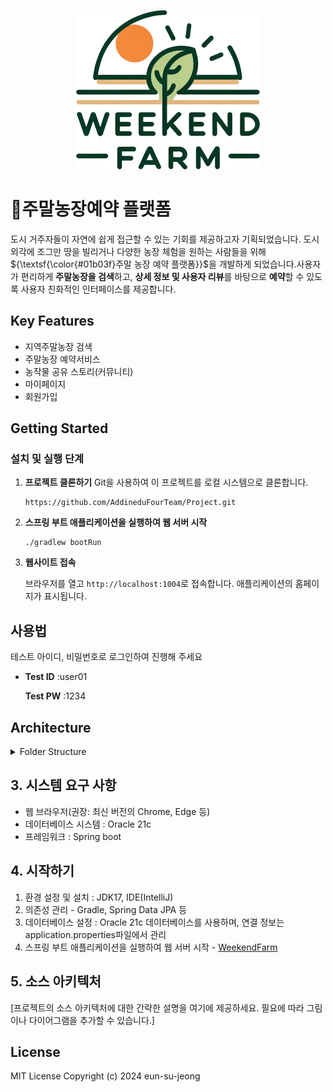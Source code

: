 <p align="center"><img src="src/main/resources/static/img/logo.png" width="294" height="255"></p>

# 🌱주말농장예약 플랫폼
도시 거주자들이 자연에 쉽게 접근할 수 있는 기회를 제공하고자 기획되었습니다. 도시 외각에 조그만 땅을 빌리거나 다양한 농장 체험을 원하는 사람들을 위해 ${\textsf{\color{#01b03f}주말 농장 예약 플랫폼}}$을 개발하게 되었습니다.사용자가 편리하게 **주말농장을 검색**하고, **상세 정보 및 사용자 리뷰**를 바탕으로 **예약**할 수 있도록 사용자 친화적인 인터페이스를 제공합니다.

## Key Features
- 지역주말농장 검색
- 주말농장 예약서비스 
- 농작물 공유 스토리(커뮤니티) 
- 마이페이지
- 회원가입

## Getting Started
### 설치 및 실행 단계
1. **프로젝트 클론하기**
   Git을 사용하여 이 프로젝트를 로컬 시스템으로 클론합니다.
   ```
   https://github.com/AddineduFourTeam/Project.git
   ```
2. **스프링 부트 애플리케이션을 실행하여 웹 서버 시작**
   ```
   ./gradlew bootRun
   ```
3. **웹사이트 접속**

   브라우저를 열고 `http://localhost:1004`로 접속합니다. 애플리케이션의 홈페이지가 표시됩니다.

## 사용법
테스트 아이디, 비밀번호로 로그인하여 진행해 주세요

- **Test ID** :user01

  **Test PW** :1234

## Architecture
<details>
<summary>Folder Structure</summary>
<div markdown="1">

```

WeekendFarm/
│
├── .gradle/
├── .idea/
├── build/
├── gradle/
├── src/
│   └── main/
│       └── java/
│           └── com/
│               └── farm/
│                   ├── config/
│                   │   └── MemberPasswordEncoder.java
│                   ├── controller/
│                   │   ├── AddrController.java
│                   │   ├── BoardController.java
│                   │   ├── FarmController.java
│                   │   ├── HomeController.java
│                   │   ├── MemberController.java
│                   │   ├── MyPageController.java
│                   │   ├── OpenApiController.java
│                   │   └── StoryController.java
│                   ├── domain/
│                   │   ├── Board.java
│                   │   ├── Farm.java
│                   │   ├── Member.java
│                   │   ├── Reservation.java
│                   │   ├── Review.java
│                   │   ├── Story.java
│                   │   └── StoryReply.java
│                   ├── dto/
│                   │   ├── MemberReviewDto.java
│                   │   ├── MemInfoDto.java
│                   │   └── ReservationFarmDto.java
│                   ├── filter/
│                   │   ├── CustomInterceptor.java
│                   │   └── WebConfig.java
│                   ├── other/
│                   │   ├── CDataExtractor.java
│                   │   └── TestMain.java
│                   ├── repository/
│                   │   ├── BoardRepository.java
│                   │   ├── FarmRepository.java
│                   │   ├── MemberRepository.java
│                   │   ├── ReservationRepository.java
│                   │   ├── ReviewRepository.java
│                   │   ├── StoryReplyRepository.java
│                   │   └── StoryRepository.java
│                   ├── service/
│                   │   ├── BoardService.java
│                   │   ├── CommonService.java
│                   │   ├── KakaoApiExplorer.java
│                   │   ├── ListService.java
│                   │   ├── MemberService.java
│                   │   ├── OpenApiExplorer.java
│                   │   ├── OpenApiService.java
│                   │   ├── ReservationService.java
│                   │   ├── StoryService.java
│                   │   ├── ServletInitializer.java
│                   │   └── WeekendFarmApplication.java
│
├── resources/
│   └── static/
│       ├── css/
│       │   ├── animate.css
│       │   ├── font.css
│       │   ├── reset.css
│       │   └── style.css
│       ├── files/
│       └── fonts/
│           ├── AppleSDGothicNeoB.eot
│           ├── AppleSDGothicNeoB.ttf
│           ├── AppleSDGothicNeoB.woff
│           ├── AppleSDGothicNeoB.woff2
│           ├── AppleSDGothicNeoEB.eot
│           ├── AppleSDGothicNeoEB.ttf
│           ├── AppleSDGothicNeoEB.woff
│           ├── AppleSDGothicNeoEB.woff2
│           ├── AppleSDGothicNeoH.eot
│           ├── AppleSDGothicNeoH.ttf
│           ├── AppleSDGothicNeoH.woff
│           ├── AppleSDGothicNeoH.woff2
│           ├── AppleSDGothicNeoL.eot
│           ├── AppleSDGothicNeoL.ttf
│           ├── AppleSDGothicNeoL.woff
│           ├── AppleSDGothicNeoL.woff2
│           ├── AppleSDGothicNeoM.eot
│           ├── AppleSDGothicNeoM.ttf
│           ├── AppleSDGothicNeoM.woff
│           ├── AppleSDGothicNeoM.woff2
│           ├── AppleSDGothicNeoR.eot
│           ├── AppleSDGothicNeoR.ttf
│           ├── AppleSDGothicNeoR.woff
│           ├── AppleSDGothicNeoR.woff2
│           ├── AppleSDGothicNeoSB.eot
│           ├── AppleSDGothicNeoSB.ttf
│           ├── AppleSDGothicNeoSB.woff
│           ├── AppleSDGothicNeoSB.woff2
│           ├── AppleSDGothicNeoT.eot
│           ├── AppleSDGothicNeoT.ttf
│           ├── AppleSDGothicNeoT.woff
│           ├── AppleSDGothicNeoT.woff2
│           └── AppleSDGothicNeoUL.eot
│           ├── AppleSDGothicNeoUL.ttf
│           ├── AppleSDGothicNeoUL.woff
│           └── AppleSDGothicNeoUL.woff2
│       └── img/
│           ├── bg01.jpg
│           ├── bg02.jpg
│           ├── bg03.jpg
│           ├── busan.jpg
│           ├── check.svg
│           ├── chungcheong.jpg
│           ├── favicon.ico
│           ├── favicon.png
│           ├── field.png
│           ├── field_on.png
│           ├── gangwon.jpg
│           ├── gangwon02.jpg
│           ├── gyeonggi.png
│           ├── gyeongsang.png
│           ├── jeolla.jpg
│           ├── jeolla02.jpg
│           ├── location.svg
│           ├── logo.png
│           ├── logo_w.png
│           ├── logoimg.png
│           ├── mainimg.jpg
│           ├── mainimg2.jpg
│           ├── placeholder.png
│           ├── profileImg.png
│           ├── profileImg_w.png
│           ├── seoul.jpg
│           ├── seoul02.jpg
│           └── sprout.png
│       └── js/
│           ├── aos.min.js
│           ├── script.js
│           └── wow.min.js
│   ├── application.properties
│   └── webapp/
│
├── test/
├── .gitignore
├── build.gradle
├── gradlew
├── gradlew.bat
├── README.md
└── settings.gradle

```
</div>
</details>


## 3. 시스템 요구 사항
- 웹 브라우저(권장: 최신 버전의 Chrome, Edge 등)
- 데이터베이스 시스템 : Oracle 21c
- 프레임워크 : Spring boot

## 4. 시작하기
1. 환경 설정 및 설치 : JDK17, IDE(IntelliJ)
2. 의존성 관리 - Gradle, Spring Data JPA 등
3. 데이터베이스 설정 : Oracle 21c 데이터베이스를 사용하며, 연결 정보는 application.properties파일에서 관리
4. 스프링 부트 애플리케이션을 실행하여 웹 서버 시작 - [WeekendFarm](http://localhost:1004)

## 5. 소스 아키텍처
[프로젝트의 소스 아키텍처에 대한 간략한 설명을 여기에 제공하세요. 필요에 따라 그림이나 다이어그램을 추가할 수 있습니다.]

## License
MIT License Copyright (c) 2024 eun-su-jeong
